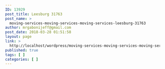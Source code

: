 ```yaml
---
ID: 13929
post_title: Leesburg 31763
post_name: >
  moving-services-moving-services-moving-services-leesburg-31763
author: mrgabonijeff@gmail.com
post_date: 2018-03-28 01:51:58
layout: page
link: >
  http://localhost/wordpress/moving-services-moving-services-moving-services-leesburg-31763/
published: true
tags: [ ]
categories: [ ]
---
```

